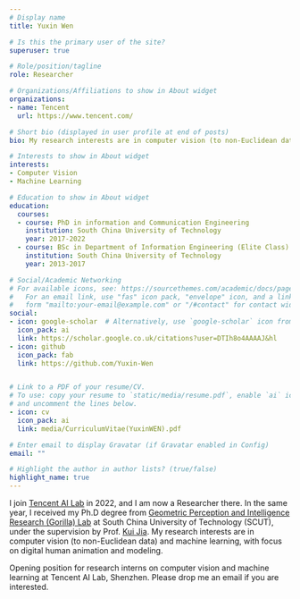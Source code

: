 ```yaml
---
# Display name
title: Yuxin Wen

# Is this the primary user of the site?
superuser: true

# Role/position/tagline
role: Researcher

# Organizations/Affiliations to show in About widget
organizations:
- name: Tencent
  url: https://www.tencent.com/

# Short bio (displayed in user profile at end of posts)
bio: My research interests are in computer vision (to non-Euclidean data) and machine learning, with focus on digital human animation and modeling.

# Interests to show in About widget
interests:
- Computer Vision
- Machine Learning

# Education to show in About widget
education:
  courses:
  - course: PhD in information and Communication Engineering
    institution: South China University of Technology
    year: 2017-2022
  - course: BSc in Department of Information Engineering (Elite Class)
    institution: South China University of Technology
    year: 2013-2017

# Social/Academic Networking
# For available icons, see: https://sourcethemes.com/academic/docs/page-builder/#icons
#   For an email link, use "fas" icon pack, "envelope" icon, and a link in the
#   form "mailto:your-email@example.com" or "/#contact" for contact widget.
social:
- icon: google-scholar  # Alternatively, use `google-scholar` icon from `ai` icon pack
  icon_pack: ai
  link: https://scholar.google.co.uk/citations?user=DTIh8o4AAAAJ&hl
- icon: github
  icon_pack: fab
  link: https://github.com/Yuxin-Wen


# Link to a PDF of your resume/CV.
# To use: copy your resume to `static/media/resume.pdf`, enable `ai` icons in `params.toml`, 
# and uncomment the lines below.
- icon: cv
  icon_pack: ai
  link: media/CurriculumVitae(YuxinWEN).pdf

# Enter email to display Gravatar (if Gravatar enabled in Config)
email: ""

# Highlight the author in author lists? (true/false)
highlight_name: true
---
```


I join [Tencent AI Lab](https://ai.tencent.com/ailab/) in 2022, and I am now a Researcher there. In the same year, I received my Ph.D degree from [Geometric Perception and Intelligence Research (Gorilla) Lab](https://scut-gpi.cn) at South China University of Technology (SCUT), under the supervision by Prof. [Kui Jia](http://kuijia.site). My research interests are in computer vision (to non-Euclidean data) and machine learning, with focus on digital human animation and modeling.

Opening position for research interns on computer vision and machine learning at Tencent AI Lab, Shenzhen. Please drop me an email if you are interested.

<!-- {{< icon name="download" pack="fas" >}} Download my {{< staticref "media/demo_resume.pdf" "newtab" >}}resumé{{< /staticref >}}. -->
